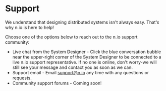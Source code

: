 # Support

We understand that designing distributed systems isn't always easy. That's why n.io is here to help! 

Choose one of the options below to reach out to the n.io support community:

* Live chat from the System Designer - Click the blue conversation bubble near the upper-right corner of the System Designer to be connected to a live n.io support representative. If no one is online, don't worry-we will still see your message and contact you as soon as we can.
* Support email - Email [support@n.io](mailto:support@n.io) any time with any questions or requests.
* Community support forums - Coming soon!

